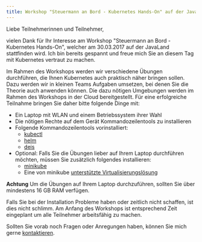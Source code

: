 ```yaml
---
title: Workshop "Steuermann an Bord - Kubernetes Hands-On" auf der JavaLand 2017
---
```

Liebe Teilnehmerinnen und Teilnehmer,

vielen Dank für Ihr Interesse am Workshop "Steuermann an Bord - Kubernetes Hands-On", welcher am 30.03.2017 auf der JavaLand stattfinden wird. Ich bin bereits gespannt und freue mich Sie an diesem Tag mit Kubernetes vertraut zu machen.

Im Rahmen des Workshops werden wir verschiedene Übungen durchführen, die Ihnen Kubernetes auch praktisch näher bringen sollen. Dazu werden wir in kleinen Teams Aufgaben umsetzen, bei denen Sie die Theorie auch anwenden können. Die dazu nötigen Umgebungen werden im Rahmen des Workshops in der Cloud bereitgestellt. Für eine erfolgreiche Teilnahme bringen Sie daher bitte folgende Dinge mit:

* Ein Laptop mit WLAN und einem Betriebssystem ihrer Wahl
* Die nötigen Rechte auf dem Gerät Kommandozeilentools zu installieren
* Folgende Kommandozeilentools vorinstalliert:
  * [kubectl](https://kubernetes.io/docs/user-guide/prereqs/)
  * [helm](https://github.com/kubernetes/helm/releases)
  * [deis](https://deis.com/docs/workflow/quickstart/install-cli-tools/)
* Optional: Falls Sie die Übungen lieber auf Ihrem Laptop durchführen möchten, müssen Sie zusätzlich folgendes installieren:
  * [minikube](https://github.com/kubernetes/minikube/releases)
  * Eine von minikube [unterstützte Virtualisierungslösung](https://github.com/kubernetes/minikube#installation)

**Achtung** Um die Übungen auf Ihrem Laptop durchzuführen, sollten Sie über mindestens 16 GB RAM verfügen.

Falls Sie bei der Installation Probleme haben oder zeitlich nicht schaffen, ist dies nicht schlimm. Am Anfang des Workshops ist entsprechend Zeit eingeplant um alle Teilnehmer arbeitsfähig zu machen.

Sollten Sie vorab noch Fragen oder Anregungen haben, können Sie mich gerne [kontaktieren](https://about.me/nicolasbyl).
